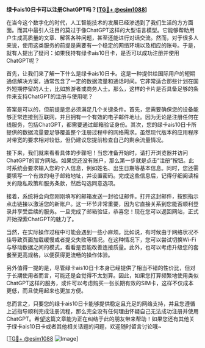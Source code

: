 **绿卡ais10日卡可以注册ChatGPT吗？[[TG💪+ @esim1088](https://t.me/s/esim1088)]**

在当今这个数字化的时代，人工智能技术的发展已经渗透到了我们生活的方方面面。而其中最引人注目的莫过于像ChatGPT这样的大型语言模型。它能够帮助用户生成高质量的文章、解答各种问题，甚至还能进行对话交流。然而，对于很多人来说，使用这类服务的前提是需要有一个稳定的网络环境以及相应的账号。于是，就有人提出了疑问：如果我持有绿卡ais10日卡，是否可以成功注册并使用ChatGPT呢？

首先，让我们来了解一下什么是绿卡ais10日卡。这是一种提供给国际用户的短期通信解决方案，通常包含了一定的数据流量和通话时间。它非常适合那些计划在国外短期停留的人士，比如旅游者或商务人士。那么，这样的卡片是否具备足够的条件来支持ChatGPT的注册与使用呢？

答案是可以的，但前提是您必须满足几个关键条件。首先，您需要确保您的设备能够正常连接到互联网，并且拥有一个有效的电子邮件地址。因为无论是注册任何在线服务，包括ChatGPT，都需要通过邮箱验证身份。其次，您的绿卡ais10日卡所提供的数据流量要足够覆盖整个注册过程中的网络需求。虽然现代版本的应用程序对带宽的要求相对较低，但仍建议您提前检查自己的剩余流量情况。

接下来，我们就来看看具体的步骤吧！当您准备开始时，请打开浏览器并访问ChatGPT的官方网站。如果您还没有账户，那么第一步就是点击“注册”按钮。此时系统会要求输入您的个人信息，例如姓名、出生日期等基本信息。同时，您还需要填写一个有效的电子邮箱地址，并设置密码。完成这些信息后，记得仔细阅读相关的隐私政策和服务条款，然后勾选同意选项。

接着，系统将会向您刚刚填写的邮箱发送一封验证邮件。打开这封邮件，按照指示点击链接以激活您的新账户。这一环节非常重要，因为它直接关系到您能否顺利登录并享受后续的服务。一旦完成了邮箱验证，恭喜您！现在您可以返回网站，正式开始探索ChatGPT的魅力了。

当然，在实际操作过程中可能会遇到一些小麻烦。比如说，有时候由于网络状况不佳导致页面加载缓慢或者提交失败等情况。在这种情况下，您可以尝试切换Wi-Fi与移动数据之间的模式，看看是否能改善连接质量。此外，也可以考虑升级您的套餐至更高规格，以便获得更流畅的操作体验。

另外值得一提的是，尽管绿卡ais10日卡本身已经提供了相当不错的性价比，但对于长期使用者而言，可能还是会觉得不太划算。因此，如果您打算频繁地使用类似ChatGPT这样的服务，或许可以考虑购买一张长期有效的SIM卡，这样不仅成本更低，而且使用起来也更加方便。

总而言之，只要您的绿卡ais10日卡能够提供稳定且充足的网络支持，并且您遵循上述指导顺利完成注册流程，那么完全没有任何理由怀疑自己无法成功注册并使用ChatGPT。希望这篇文章能为正在纠结于此的朋友带来帮助！如果您还有其他关于绿卡ais10日卡或者其他相关话题的问题，欢迎随时留言讨论哦~

[[TG💪+ @esim1088](https://t.me/s/esim1088) ![Image](https://i.postimg.cc/4NQfJmqS/Snipaste-2025-05-13-00-14-12.png)]